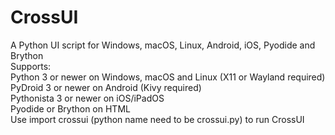 # CrossUI
A Python UI script for Windows, macOS, Linux, Android, iOS, Pyodide and Brython <br>
Supports: <br>
Python 3 or newer on Windows, macOS and Linux (X11 or Wayland required) <br>
PyDroid 3 or newer on Android (Kivy required) <br>
Pythonista 3 or newer on iOS/iPadOS <br>
Pyodide or Brython on HTML <br>
Use import crossui (python name need to be crossui.py) to run CrossUI <br>
